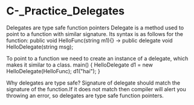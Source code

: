# C-_Practice_Delegates
Delegates are type safe function pointers
Delegate is a method  used to point to a function with similar signature. Its syntax is as follows for the function:
public void HelloFunc(string m1){} ->
public delegate void HelloDelegate(string msg);

To point to a function we need to create an instance of a delegate, which makes it similar to a class.
main()
{
HelloDelegate d1 = new HelloDelegate(HelloFunc);
d1("hai");
}

Why delegates are type safe?
Signature of delegate should match the signature of the function.If it does not match then compiler will alert you throwing an error,
so delegates are type safe function pointers.
